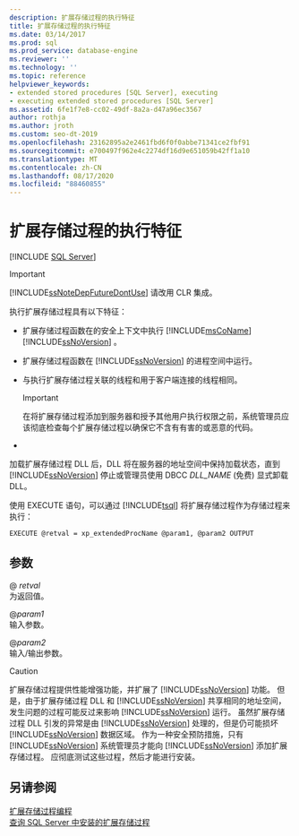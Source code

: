 ```yaml
---
description: 扩展存储过程的执行特征
title: 扩展存储过程的执行特征
ms.date: 03/14/2017
ms.prod: sql
ms.prod_service: database-engine
ms.reviewer: ''
ms.technology: ''
ms.topic: reference
helpviewer_keywords:
- extended stored procedures [SQL Server], executing
- executing extended stored procedures [SQL Server]
ms.assetid: 6fe1f7e8-cc02-49df-8a2a-d47a96ec3567
author: rothja
ms.author: jroth
ms.custom: seo-dt-2019
ms.openlocfilehash: 23162895a2e2461fbd6f0f0abbe71341ce2fbf91
ms.sourcegitcommit: e700497f962e4c2274df16d9e651059b42ff1a10
ms.translationtype: MT
ms.contentlocale: zh-CN
ms.lasthandoff: 08/17/2020
ms.locfileid: "88460855"
---
```

# <a name="execution-characteristics-of-extended-stored-procedures"></a>扩展存储过程的执行特征
 [!INCLUDE [SQL Server](../../includes/applies-to-version/sqlserver.md)]
    
> [!IMPORTANT]  
>  [!INCLUDE[ssNoteDepFutureDontUse](../../includes/ssnotedepfuturedontuse-md.md)] 请改用 CLR 集成。  
  
 执行扩展存储过程具有以下特征：  
  
-   扩展存储过程函数在的安全上下文中执行 [!INCLUDE[msCoName](../../includes/msconame-md.md)] [!INCLUDE[ssNoVersion](../../includes/ssnoversion-md.md)] 。  
  
-   扩展存储过程函数在 [!INCLUDE[ssNoVersion](../../includes/ssnoversion-md.md)] 的进程空间中运行。  
  
-   与执行扩展存储过程关联的线程和用于客户端连接的线程相同。  
  
    > [!IMPORTANT]  
    >  在将扩展存储过程添加到服务器和授予其他用户执行权限之前，系统管理员应该彻底检查每个扩展存储过程以确保它不含有有害的或恶意的代码。  
  
-  
  
 加载扩展存储过程 DLL 后，DLL 将在服务器的地址空间中保持加载状态，直到 [!INCLUDE[ssNoVersion](../../includes/ssnoversion-md.md)] 停止或管理员使用 DBCC *DLL_NAME* (免费) 显式卸载 DLL。  
  
 使用 EXECUTE 语句，可以通过 [!INCLUDE[tsql](../../includes/tsql-md.md)] 将扩展存储过程作为存储过程来执行：  
  
```  
EXECUTE @retval = xp_extendedProcName @param1, @param2 OUTPUT  
```  
  
## <a name="parameters"></a>参数  
 \@ *retval*  
 为返回值。  
  
 \@*param1*  
 输入参数。  
  
 \@*param2*  
 输入/输出参数。  
  
> [!CAUTION]  
>  扩展存储过程提供性能增强功能，并扩展了 [!INCLUDE[ssNoVersion](../../includes/ssnoversion-md.md)] 功能。 但是，由于扩展存储过程 DLL 和 [!INCLUDE[ssNoVersion](../../includes/ssnoversion-md.md)] 共享相同的地址空间，发生问题的过程可能反过来影响 [!INCLUDE[ssNoVersion](../../includes/ssnoversion-md.md)] 运行。 虽然扩展存储过程 DLL 引发的异常是由 [!INCLUDE[ssNoVersion](../../includes/ssnoversion-md.md)] 处理的，但是仍可能损坏 [!INCLUDE[ssNoVersion](../../includes/ssnoversion-md.md)] 数据区域。 作为一种安全预防措施，只有 [!INCLUDE[ssNoVersion](../../includes/ssnoversion-md.md)] 系统管理员才能向 [!INCLUDE[ssNoVersion](../../includes/ssnoversion-md.md)] 添加扩展存储过程。 应彻底测试这些过程，然后才能进行安装。  
  
## <a name="see-also"></a>另请参阅  
 [扩展存储过程编程](../../relational-databases/extended-stored-procedures-programming/database-engine-extended-stored-procedures-programming.md)   
 [查询 SQL Server 中安装的扩展存储过程](../../relational-databases/extended-stored-procedures-programming/querying-extended-stored-procedures-installed-in-sql-server.md)  
  
  
